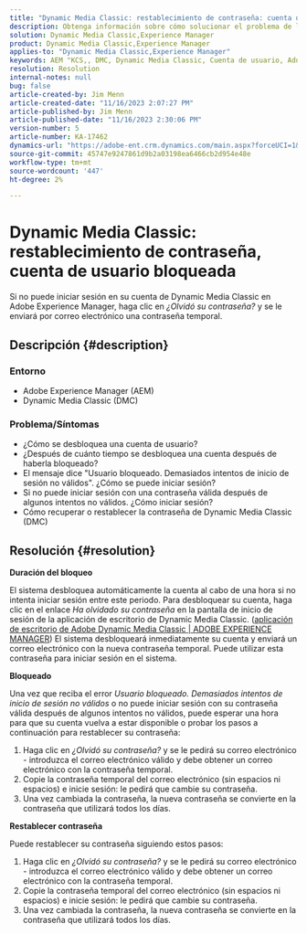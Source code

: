 ```yaml
---
title: "Dynamic Media Classic: restablecimiento de contraseña: cuenta de usuario bloqueada"
description: Obtenga información sobre cómo solucionar el problema de la aplicación de Dynamic Media Classic en Adobe Experience Manager, donde no puede iniciar sesión, tener una cuenta de usuario bloqueada y necesitar un restablecimiento de contraseña.
solution: Dynamic Media Classic,Experience Manager
product: Dynamic Media Classic,Experience Manager
applies-to: "Dynamic Media Classic,Experience Manager"
keywords: AEM "KCS,, DMC, Dynamic Media Classic, Cuenta de usuario, Adobe Experience Manager, Solución de problemas, contraseña temporal, bloqueado"
resolution: Resolution
internal-notes: null
bug: false
article-created-by: Jim Menn
article-created-date: "11/16/2023 2:07:27 PM"
article-published-by: Jim Menn
article-published-date: "11/16/2023 2:30:06 PM"
version-number: 5
article-number: KA-17462
dynamics-url: "https://adobe-ent.crm.dynamics.com/main.aspx?forceUCI=1&pagetype=entityrecord&etn=knowledgearticle&id=813f0873-8984-ee11-8179-6045bd006268"
source-git-commit: 45747e9247861d9b2a03198ea6466cb2d954e48e
workflow-type: tm+mt
source-wordcount: '447'
ht-degree: 2%

---
```


# Dynamic Media Classic: restablecimiento de contraseña, cuenta de usuario bloqueada


Si no puede iniciar sesión en su cuenta de Dynamic Media Classic en Adobe Experience Manager, haga clic en *¿Olvidó su contraseña?* y se le enviará por correo electrónico una contraseña temporal.

## Descripción {#description}


### <b>Entorno</b>

- Adobe Experience Manager (AEM)
- Dynamic Media Classic (DMC)




### <b>Problema/Síntomas</b>

- ¿Cómo se desbloquea una cuenta de usuario?
- ¿Después de cuánto tiempo se desbloquea una cuenta después de haberla bloqueado?
- El mensaje dice &quot;Usuario bloqueado. Demasiados intentos de inicio de sesión no válidos&quot;. ¿Cómo se puede iniciar sesión?
- Si no puede iniciar sesión con una contraseña válida después de algunos intentos no válidos. ¿Cómo iniciar sesión?
- Cómo recuperar o restablecer la contraseña de Dynamic Media Classic (DMC)



## Resolución {#resolution}


<b>Duración del bloqueo</b>

El sistema desbloquea automáticamente la cuenta al cabo de una hora si no intenta iniciar sesión entre este periodo. Para desbloquear su cuenta, haga clic en el enlace *Ha olvidado su contraseña* en la pantalla de inicio de sesión de la aplicación de escritorio de Dynamic Media Classic. ([aplicación de escritorio de Adobe Dynamic Media Classic | ADOBE EXPERIENCE MANAGER](https://experienceleague.adobe.com/docs/dynamic-media-classic/using/new-ui-2020.html?lang=en)) El sistema desbloqueará inmediatamente su cuenta y enviará un correo electrónico con la nueva contraseña temporal. Puede utilizar esta contraseña para iniciar sesión en el sistema.



<b>Bloqueado</b>

Una vez que reciba el error *Usuario bloqueado. Demasiados intentos de inicio de sesión no válidos* o no puede iniciar sesión con su contraseña válida después de algunos intentos no válidos, puede esperar una hora para que su cuenta vuelva a estar disponible o probar los pasos a continuación para restablecer su contraseña:

1. Haga clic en *¿Olvidó su contraseña?* y se le pedirá su correo electrónico - introduzca el correo electrónico válido y debe obtener un correo electrónico con la contraseña temporal.
2. Copie la contraseña temporal del correo electrónico (sin espacios ni espacios) e inicie sesión: le pedirá que cambie su contraseña.
3. Una vez cambiada la contraseña, la nueva contraseña se convierte en la contraseña que utilizará todos los días.


<b>Restablecer contraseña</b>

Puede restablecer su contraseña siguiendo estos pasos:

1. Haga clic en *¿Olvidó su contraseña?* y se le pedirá su correo electrónico - introduzca el correo electrónico válido y debe obtener un correo electrónico con la contraseña temporal.
2. Copie la contraseña temporal del correo electrónico (sin espacios ni espacios) e inicie sesión: le pedirá que cambie su contraseña.
3. Una vez cambiada la contraseña, la nueva contraseña se convierte en la contraseña que utilizará todos los días.

